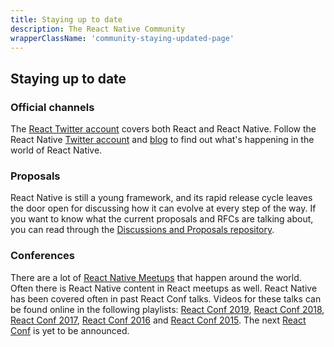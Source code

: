 ```yaml
---
title: Staying up to date
description: The React Native Community
wrapperClassName: 'community-staying-updated-page'
---
```


## Staying up to date

### Official channels

The [React Twitter account](https://twitter.com/reactjs) covers both React and React Native. Follow the React Native [Twitter account](https://twitter.com/reactnative) and [blog](blog) to find out what's happening in the world of React Native.

### Proposals

React Native is still a young framework, and its rapid release cycle leaves the door open for discussing how it can evolve at every step of the way. If you want to know what the current proposals and RFCs are talking about, you can read through the [Discussions and Proposals repository](https://github.com/react-native-community/discussions-and-proposals).

### Conferences

There are a lot of [React Native Meetups](http://www.meetup.com/topics/react-native/) that happen around the world. Often there is React Native content in React meetups as well. React Native has been covered often in past React Conf talks. Videos for these talks can be found online in the following playlists: [React Conf 2019](https://www.youtube.com/playlist?list=PLPxbbTqCLbGHPxZpw4xj_Wwg8-fdNxJRh), [React Conf 2018](https://www.youtube.com/watch?v=WXYPpY_mElQ), [React Conf 2017](https://www.youtube.com/playlist?list=PLb0IAmt7-GS3fZ46IGFirdqKTIxlws7e0), [React Conf 2016](https://www.youtube.com/playlist?list=PLb0IAmt7-GS0M8Q95RIc2lOM6nc77q1IY) and [React Conf 2015](https://www.youtube.com/watch?list=PLb0IAmt7-GS1cbw4qonlQztYV1TAW0sCr&v=KVZ-P-ZI6W4). The next [React Conf](https://conf.reactjs.org/) is yet to be announced.
